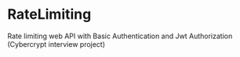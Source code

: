 # RateLimiting
 Rate limiting web API with Basic Authentication and Jwt Authorization (Cybercrypt interview project)
